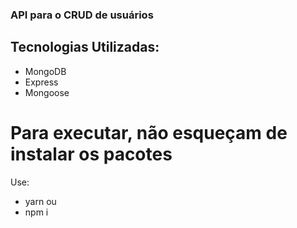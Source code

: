 ### API para o CRUD de usuários

## Tecnologias Utilizadas:
- MongoDB
- Express
- Mongoose

# Para executar, não esqueçam de instalar os pacotes
Use:
  - yarn
  ou
  - npm i
